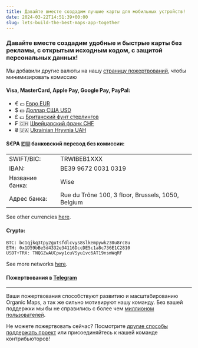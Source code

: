 ```yaml
---
title: Давайте вместе создадим лучшие карты для мобильных устройств!
date: 2024-03-22T14:51:39+00:00
slug: lets-build-the-best-maps-app-together
---
```


### Давайте вместе создадим удобные и быстрые карты без рекламы, с открытым исходным кодом, с защитой персональных данных!

Мы добавили другие валюты на нашу [страницу пожертвований](@/donate/index.ru.md), чтобы минимизировать комиссию

#### Visa, MasterCard, Apple Pay, Google Pay, PayPal:

- € 💶 [Евро EUR](https://donate.organicmaps.app/?currency=eur)
- $ 💵 [Доллар США USD](https://donate.organicmaps.app/?currency=usd)
- £ 💷 [Британский фунт стерлингов](https://donate.organicmaps.app/?currency=gbp)
- ₣ 🇨🇭 [Швейцарский франк CHF](https://donate.organicmaps.app/?currency=chf)
- ₴ 🇺🇦 [Ukrainian Hryvnia UAH](https://donate.organicmaps.app/?currency=uah)

#### S€PA 🇪🇺 банковский перевод без комиссии:

|                                 |                                                    |
| ------------------------------- | -------------------------------------------------- |
| SWIFT/BIC:      | TRWIBEB1XXX                                        |
| IBAN:           | BE39 9672 0031 0319                                |
| Название банка: | Wise                                               |
| Адрес банка:    | Rue du Trône 100, 3 floor, Brussels, 1050, Belgium |

See other currencies [here](@/donate/index.md).

#### Crypto:

```
BTC: bc1qjkq3tpy2gutsfdlcvys8slkempywk230u8rc8u
ETH: 0x1D59bBe5d4332e34116DccDE5c1a8c736E1C2810
USDT+TRX: TNQGZwAUCpwy1cuVSyu1vc6AT19nsmWqRF
```

See more networks [here](/donate/#crypto).

#### Пожертвования в [Telegram](https://t.me/OrganicMapsApp/117)

---

Ваши пожертвования способствуют развитию и масштабированию Organic Maps, а так же сильно мотивируют нашу команду.
Без вашей поддержки мы бы не справились с более чем [миллионом пользователей](@/news/2023-12-23/281/index.md).

Не можете пожертвовать сейчас? Посмотрите [другие способы поддержать проект](@/contribute/index.ru.md) или присоединяйтесь к нашей команде контрибьюторов!
